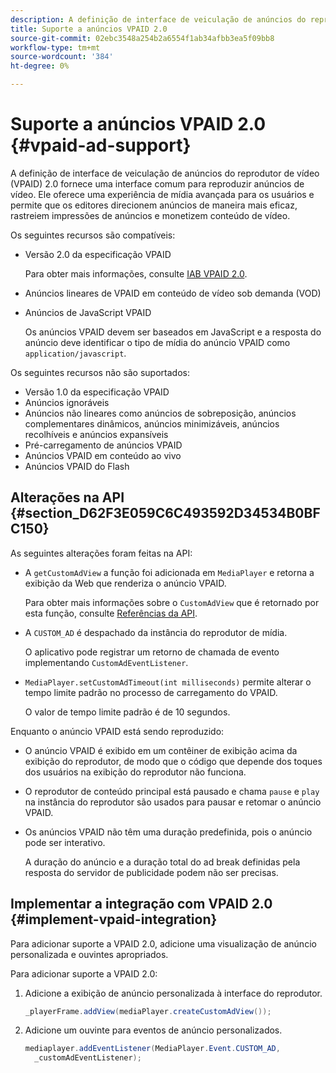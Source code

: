 ```yaml
---
description: A definição de interface de veiculação de anúncios do reprodutor de vídeo (VPAID) 2.0 fornece uma interface comum para reproduzir anúncios de vídeo. Ele oferece uma experiência de mídia avançada para os usuários e permite que os editores direcionem anúncios de maneira mais eficaz, rastreiem impressões de anúncios e monetizem conteúdo de vídeo.
title: Suporte a anúncios VPAID 2.0
source-git-commit: 02ebc3548a254b2a6554f1ab34afbb3ea5f09bb8
workflow-type: tm+mt
source-wordcount: '384'
ht-degree: 0%

---
```


# Suporte a anúncios VPAID 2.0 {#vpaid-ad-support}

A definição de interface de veiculação de anúncios do reprodutor de vídeo (VPAID) 2.0 fornece uma interface comum para reproduzir anúncios de vídeo. Ele oferece uma experiência de mídia avançada para os usuários e permite que os editores direcionem anúncios de maneira mais eficaz, rastreiem impressões de anúncios e monetizem conteúdo de vídeo.

Os seguintes recursos são compatíveis:

* Versão 2.0 da especificação VPAID

  Para obter mais informações, consulte [IAB VPAID 2.0](https://www.iab.com/wp-content/uploads/2015/06/VPAID_2_0_Final_04-10-2012.pdf).
* Anúncios lineares de VPAID em conteúdo de vídeo sob demanda (VOD)
* Anúncios de JavaScript VPAID

  Os anúncios VPAID devem ser baseados em JavaScript e a resposta do anúncio deve identificar o tipo de mídia do anúncio VPAID como `application/javascript`.

Os seguintes recursos não são suportados:

* Versão 1.0 da especificação VPAID
* Anúncios ignoráveis
* Anúncios não lineares como anúncios de sobreposição, anúncios complementares dinâmicos, anúncios minimizáveis, anúncios recolhíveis e anúncios expansíveis
* Pré-carregamento de anúncios VPAID
* Anúncios VPAID em conteúdo ao vivo
* Anúncios VPAID do Flash

## Alterações na API {#section_D62F3E059C6C493592D34534B0BFC150}

As seguintes alterações foram feitas na API:

* A `getCustomAdView` a função foi adicionada em `MediaPlayer` e retorna a exibição da Web que renderiza o anúncio VPAID.

  Para obter mais informações sobre o `CustomAdView` que é retornado por esta função, consulte [Referências da API](https://help.adobe.com/en_US/primetime/api/psdk/javadoc_1.4/index.html).

* A `CUSTOM_AD` é despachado da instância do reprodutor de mídia.

  O aplicativo pode registrar um retorno de chamada de evento implementando `CustomAdEventListener`.

* `MediaPlayer.setCustomAdTimeout(int milliseconds)` permite alterar o tempo limite padrão no processo de carregamento do VPAID.

  O valor de tempo limite padrão é de 10 segundos.

<!--<a id="section_495700E1C5404A7B85307A4137C740C5"></a>-->

Enquanto o anúncio VPAID está sendo reproduzido:

* O anúncio VPAID é exibido em um contêiner de exibição acima da exibição do reprodutor, de modo que o código que depende dos toques dos usuários na exibição do reprodutor não funciona.
* O reprodutor de conteúdo principal está pausado e chama `pause` e `play` na instância do reprodutor são usados para pausar e retomar o anúncio VPAID.

* Os anúncios VPAID não têm uma duração predefinida, pois o anúncio pode ser interativo.

  A duração do anúncio e a duração total do ad break definidas pela resposta do servidor de publicidade podem não ser precisas.

## Implementar a integração com VPAID 2.0 {#implement-vpaid-integration}

Para adicionar suporte a VPAID 2.0, adicione uma visualização de anúncio personalizada e ouvintes apropriados.

Para adicionar suporte a VPAID 2.0:

1. Adicione a exibição de anúncio personalizada à interface do reprodutor.

   ```java
   _playerFrame.addView(mediaPlayer.createCustomAdView());
   ```

1. Adicione um ouvinte para eventos de anúncio personalizados.

   ```java
   mediaplayer.addEventListener(MediaPlayer.Event.CUSTOM_AD,  
     _customAdEventListener);
   ```
